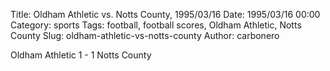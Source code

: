 Title: Oldham Athletic vs. Notts County, 1995/03/16
Date: 1995/03/16 00:00
Category: sports
Tags: football, football scores, Oldham Athletic, Notts County
Slug: oldham-athletic-vs-notts-county
Author: carbonero


Oldham Athletic 1 - 1 Notts County

